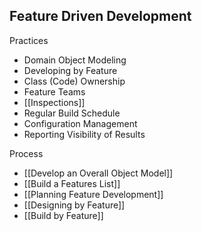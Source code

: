 ## Feature Driven Development

Practices

* Domain Object Modeling
* Developing by Feature
* Class (Code) Ownership
* Feature Teams
* [[Inspections]]
* Regular Build Schedule
* Configuration Management
* Reporting Visibility of Results

Process

* [[Develop an Overall Object Model]]
* [[Build a Features List]]
* [[Planning Feature Development]]
* [[Designing by Feature]]
* [[Build by Feature]]
